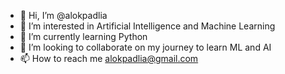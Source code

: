 - 👋 Hi, I’m @alokpadlia
- 👀 I’m interested in Artificial Intelligence and Machine Learning
- 🌱 I’m currently learning Python
- 💞️ I’m looking to collaborate on my journey to learn ML and AI
- 📫 How to reach me alokpadlia@gmail.com

<!---
alokpadlia/alokpadlia is a ✨ special ✨ repository because its `README.md` (this file) appears on your GitHub profile.
You can click the Preview link to take a look at your changes.
--->
